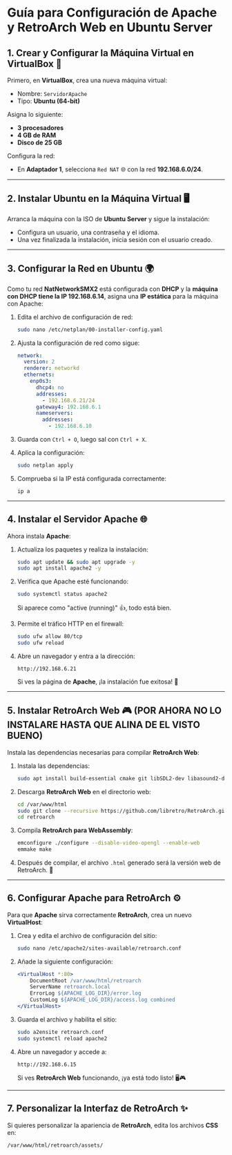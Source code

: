 # Guía para Configuración de Apache y RetroArch Web en Ubuntu Server

## 1. Crear y Configurar la Máquina Virtual en VirtualBox 🚀

Primero, en **VirtualBox**, crea una nueva máquina virtual:

- Nombre: `ServidorApache`
- Tipo: **Ubuntu (64-bit)**

Asigna lo siguiente:

- **3 procesadores**
- **4 GB de RAM**
- **Disco de 25 GB**

Configura la red:

- En **Adaptador 1**, selecciona `Red NAT` 🌐 con la red **192.168.6.0/24**.

---

## 2. Instalar Ubuntu en la Máquina Virtual 🖥️

Arranca la máquina con la ISO de **Ubuntu Server** y sigue la instalación:

- Configura un usuario, una contraseña y el idioma.
- Una vez finalizada la instalación, inicia sesión con el usuario creado.

---

## 3. Configurar la Red en Ubuntu 🌍

Como tu red **NatNetworkSMX2** está configurada con **DHCP** y la **máquina con DHCP tiene la IP 192.168.6.14**, asigna una **IP estática** para la máquina con Apache:

1. Edita el archivo de configuración de red:

    ```bash
    sudo nano /etc/netplan/00-installer-config.yaml
    ```

2. Ajusta la configuración de red como sigue:

    ```yaml
    network:
      version: 2
      renderer: networkd
      ethernets:
        enp0s3:
          dhcp4: no
          addresses:
            - 192.168.6.21/24
          gateway4: 192.168.6.1
          nameservers:
            addresses:
              - 192.168.6.10
    ```

3. Guarda con `Ctrl + O`, luego sal con `Ctrl + X`.

4. Aplica la configuración:

    ```bash
    sudo netplan apply
    ```

5. Comprueba si la IP está configurada correctamente:

    ```bash
    ip a
    ```

---

## 4. Instalar el Servidor Apache 🌐

Ahora instala **Apache**:

1. Actualiza los paquetes y realiza la instalación:

    ```bash
    sudo apt update && sudo apt upgrade -y
    sudo apt install apache2 -y
    ```

2. Verifica que Apache esté funcionando:

    ```bash
    sudo systemctl status apache2
    ```

   Si aparece como "active (running)" 👍, todo está bien.

3. Permite el tráfico HTTP en el firewall:

    ```bash
    sudo ufw allow 80/tcp
    sudo ufw reload
    ```

4. Abre un navegador y entra a la dirección:

    ```
    http://192.168.6.21
    ```

   Si ves la página de **Apache**, ¡la instalación fue exitosa! 🎉

---

## 5. Instalar RetroArch Web 🎮 (POR AHORA NO LO INSTALARE HASTA QUE ALINA DE EL VISTO BUENO)

Instala las dependencias necesarias para compilar **RetroArch Web**:

1. Instala las dependencias:

    ```bash
    sudo apt install build-essential cmake git libSDL2-dev libasound2-dev emscripten -y
    ```

2. Descarga **RetroArch Web** en el directorio web:

    ```bash
    cd /var/www/html
    sudo git clone --recursive https://github.com/libretro/RetroArch.git retroarch
    cd retroarch
    ```

3. Compila **RetroArch para WebAssembly**:

    ```bash
    emconfigure ./configure --disable-video-opengl --enable-web
    emmake make
    ```

4. Después de compilar, el archivo `.html` generado será la versión web de RetroArch. 🚀

---

## 6. Configurar Apache para RetroArch ⚙️

Para que **Apache** sirva correctamente **RetroArch**, crea un nuevo **VirtualHost**:

1. Crea y edita el archivo de configuración del sitio:

    ```bash
    sudo nano /etc/apache2/sites-available/retroarch.conf
    ```

2. Añade la siguiente configuración:

    ```apache
    <VirtualHost *:80>
        DocumentRoot /var/www/html/retroarch
        ServerName retroarch.local
        ErrorLog ${APACHE_LOG_DIR}/error.log
        CustomLog ${APACHE_LOG_DIR}/access.log combined
    </VirtualHost>
    ```

3. Guarda el archivo y habilita el sitio:

    ```bash
    sudo a2ensite retroarch.conf
    sudo systemctl reload apache2
    ```

4. Abre un navegador y accede a:

    ```
    http://192.168.6.15
    ```

   Si ves **RetroArch Web** funcionando, ¡ya está todo listo! 🖥️🎮

---

## 7. Personalizar la Interfaz de RetroArch ✨

Si quieres personalizar la apariencia de **RetroArch**, edita los archivos **CSS** en:

```bash
/var/www/html/retroarch/assets/

